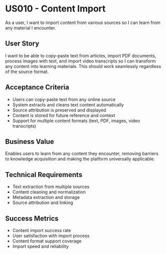 # US010 - Content Import

As a user, I want to import content from various sources so I can learn from any material I encounter.

## User Story

I want to be able to copy-paste text from articles, import PDF documents, process images with text, and import video transcripts so I can transform any content into learning materials. This should work seamlessly regardless of the source format.

## Acceptance Criteria

- Users can copy-paste text from any online source
- System extracts and cleans text content automatically
- Source attribution is preserved and displayed
- Content is stored for future reference and context
- Support for multiple content formats (text, PDF, images, video transcripts)

## Business Value

Enables users to learn from any content they encounter, removing barriers to knowledge acquisition and making the platform universally applicable.

## Technical Requirements

- Text extraction from multiple sources
- Content cleaning and normalization
- Metadata extraction and storage
- Source attribution and linking

## Success Metrics

- Content import success rate
- User satisfaction with import process
- Content format support coverage
- Import speed and reliability

